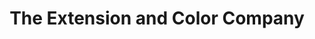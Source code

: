---
title: "The Extension and Color Company"
url: /middleton/the-extension-and-color-company/
shop: Friseur
---